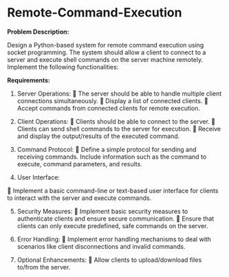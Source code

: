 # Remote-Command-Execution
**Problem Description:**

Design a Python-based system for remote command execution using socket programming. The system should allow a client to connect to a server and execute shell commands on the server machine remotely. Implement the following functionalities:

**Requirements:**

1. Server Operations:
 The server should be able to handle multiple client connections simultaneously.
 Display a list of connected clients.
 Accept commands from connected clients for remote execution.
2. Client Operations:
 Clients should be able to connect to the server.
 Clients can send shell commands to the server for execution.
 Receive and display the output/results of the executed command.
3. Command Protocol:
 Define a simple protocol for sending and receiving commands. Include information
such as the command to execute, command parameters, and results.

4. User Interface:

 Implement a basic command-line or text-based user interface for clients to interact
with the server and execute commands.

5. Security Measures:
 Implement basic security measures to authenticate clients and ensure secure
communication.
 Ensure that clients can only execute predefined, safe commands on the server.
6. Error Handling:
 Implement error handling mechanisms to deal with scenarios like client
disconnections and invalid commands.

7. Optional Enhancements:
 Allow clients to upload/download files to/from the server.
